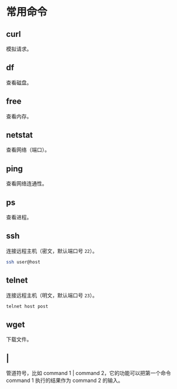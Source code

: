 # 常用命令

## curl
模拟请求。

## df
查看磁盘。

## free
查看内存。

## netstat
查看网络（端口）。

## ping
查看网络连通性。

## ps
查看进程。

## ssh
连接远程主机（密文，默认端口号 `22`）。

```bash
ssh user@host
```
## telnet
连接远程主机（明文，默认端口号 `23`）。

```bash
telnet host post
```

## wget
下载文件。

## |
管道符号，比如 command 1 | command 2，它的功能可以把第一个命令 command 1 执行的结果作为 command 2 的输入。

